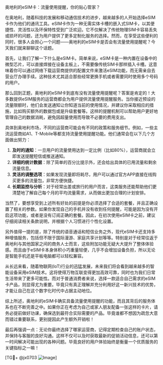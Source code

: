 奥地利的eSIM卡：流量使用提醒，你的贴心管家？

在奥地利，随着科技的发展和移动通信技术的进步，越来越多的人开始选择eSIM卡作为他们的通讯工具。eSIM卡作为一种无需实体卡槽的嵌入式SIM卡，以其便捷性、灵活性以及环保特性受到广泛欢迎。它不仅解决了传统物理SIM卡容易丢失或损坏的问题，还为用户提供了更多定制化服务的选择。然而，在享受这些便利的同时，很多人会担心一个问题——奥地利的eSIM卡是否会有流量使用提醒呢？今天我们就来聊聊这个话题。

首先，让我们了解一下什么是eSIM卡。简单来说，eSIM卡是一种内置在设备中的微型芯片，可以直接焊接在设备主板上，不需要像传统SIM卡那样插入卡槽。这意味着你可以通过网络下载运营商提供的配置文件来激活eSIM功能，而无需亲自去营业厅办理手续。这种技术尤其适合那些经常更换手机或者需要同时使用多个号码的用户。

那么回到正题，奥地利的eSIM卡到底有没有流量使用提醒呢？答案是肯定的！大多数提供eSIM服务的运营商都会为用户提供流量使用提醒服务。当你接近预设的流量限额时，他们会发送通知让你知道当前的使用情况，并建议你采取相应的措施，比如购买额外的数据包或是升级套餐等。这样的提醒机制可以帮助用户更好地管理自己的数据消耗，避免因超量使用而导致不必要的费用支出。

具体到奥地利市场，不同的运营商可能会有不同的政策和服务细节。例如，一些主流运营商如A1、T-Mobile等都支持流量使用提醒功能。他们通常会在以下几个方面做出努力：

1. **及时的通知**：一旦用户的流量使用达到一定比例（比如80%），运营商就会立即发送提醒短信或推送通知。
2. **详细的统计数据**：除了简单的百分比提示外，还会给出具体的已用流量和剩余流量信息。
3. **灵活的调整选项**：如果发现流量即将耗尽，用户可以通过官方APP直接在线购买更多的流量包，非常方便快捷。
4. **长期监控与分析**：对于经常出差或旅行的用户而言，这类服务还能帮助他们更清楚地了解自己每个月的平均流量需求，从而做出更加合理的计划安排。

当然了，要想享受到上述所有好处的前提是你必须选择了合适的套餐，并且正确设置了相关的参数。如果你发现自己的手机并没有收到任何提醒，可能是因为没有开启这项功能，或者是没有订阅正确的套餐。因此，在初次使用eSIM卡之前，建议仔细阅读相关条款说明，并根据个人习惯进行个性化设置。

另外值得一提的是，除了传统的语音通话和短信业务之外，现代eSIM卡还支持多种增值服务，包括但不限于国际漫游、家庭共享计划等等。特别是对于经常往返于奥地利与其他国家之间的商务人士而言，这些附加功能无疑大大提升了整体体验感。而且由于eSIM卡本身体积小巧重量轻便，几乎不会增加设备负担，所以无论是智能手机还是平板电脑都可以轻松兼容。

从长远来看，随着物联网(IoT)行业的迅猛发展，未来我们将会看到越来越多的智能设备采用eSIM技术。这将使得万物互联变得更加高效可靠，同时也为我们日常生活带来了更多可能性。而对于普通消费者来说，选择一款适合自己需求的eSIM卡产品，则显得尤为重要。毕竟只有真正理解并充分利用好这一新兴技术的优势，才能让自己在这个数字化时代中占据主动地位。

综上所述，奥地利的eSIM卡确实具备流量使用提醒的功能，而且其背后的服务体系也在不断完善之中。如果你正在考虑为自己或家人朋友配备一张这样的卡片，请务必提前做好功课，确保选到最符合实际需要的产品。毕竟谁都不想因为疏忽大意而错过重要联系，更别提因此产生额外开销啦！

最后再强调一点：无论你最终选择了哪家运营商，记得定期检查自己的账户状态，并保持与客服的良好沟通。这样不仅可以及时获取最新的促销活动信息，还可以第一时间解决可能出现的各种问题。毕竟良好的用户体验始终是衡量一个优质服务的关键指标之一嘛！

[TG💪+ @jx0703 ![Image](https://github.com/user-attachments/assets/dbca1d08-cadb-493c-b0ec-ad6f7a83f270)]